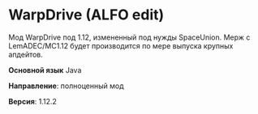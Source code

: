 # WarpDrive (ALFO edit)
Мод WarpDrive под 1.12, измененный под нужды SpaceUnion. Мерж с LemADEC/MC1.12 будет производится по мере выпуска крупных апдейтов.

**Основной язык** Java

**Направление**:  полноценный мод

**Версия**: 1.12.2
